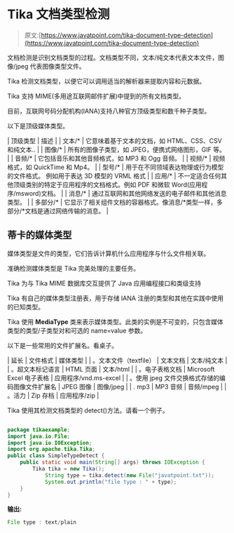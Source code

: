 # Tika 文档类型检测

> 原文:[https://www.javatpoint.com/tika-document-type-detection](https://www.javatpoint.com/tika-document-type-detection)

文档检测是识别文档类型的过程。文档类型不同，文本/纯文本代表文本文件，图像/jpeg 代表图像类型文件。

Tika 检测文档类型，以便它可以调用适当的解析器来提取内容和元数据。

Tika 支持 MIME(多用途互联网邮件扩展)中提到的所有文档类型。

目前，互联网号码分配机构(IANA)支持八种官方顶级类型和数千种子类型。

以下是顶级媒体类型。

| 顶级类型 | 描述 |
| 文本/* | 它意味着基于文本的文档，如 HTML、CSS、CSV 和纯文本.. |
| 图像/* | 所有的图像子类型，如 JPEG，便携式网络图形，GIF 等。 |
| 音频/* | 它包括音乐和其他音频格式，如 MP3 和 Ogg 音频。 |
| 视频/* | 视频格式，如 QuickTime 和 Mp4。 |
| 型号/* | 用于在不同领域表达物理或行为模型的文件格式。
例如用于表达 3D 模型的 VRML 格式 |
| 应用/* | 不一定适合任何其他顶级类别的特定于应用程序的文档格式。例如 PDF 和微软 Word(应用程序/msword)文档。 |
| 消息/* | 通过互联网和其他网络发送的电子邮件和其他消息类型。 |
| 多部分/* | 它显示了相关组件文档的容器格式。像消息/*类型一样，多部分/*文档是通过网络传输的消息。 |

## 蒂卡的媒体类型

媒体类型是文件的类型，它们告诉计算机什么应用程序与什么文件相关联。

准确检测媒体类型是 Tika 完美处理的主要任务。

Tika 为与 Tika MIME 数据库交互提供了 Java 应用编程接口和类级支持

Tika 有自己的媒体类型注册表，用于存储 IANA 注册的类型和其他在实践中使用的已知类型。

Tika 使用 **MediaType** 类来表示媒体类型。此类的实例是不可变的，只包含媒体类型的类型/子类型对和可选的 name=value 参数。

以下是一些常用的文件扩展名。看桌子。

| 延长 | 文件格式 | 媒体类型 |
| 。文本文件（textfile） | 文本文档 | 文本/纯文本 |
| 。超文本标记语言 | HTML 页面 | 文本/html |
| 。电子表格文档 | Microsoft Excel 电子表格 | 应用程序/vnd.ms-excel |
| 。使用 jpeg 文件交换格式存储的编码图像文件扩展名 | JPEG 图像 | 图像/jpeg |
| . mp3 | MP3 音频 | 音频/mpeg |
| 。活力 | Zip 存档 | 应用程序/zip |

Tika 使用其检测文档类型的 detect()方法。请看一个例子。

```java

package tikaexample;
import java.io.File;
import java.io.IOException;
import org.apache.tika.Tika;
public class SimpleTypeDetect {
	public static void main(String[] args) throws IOException {
		Tika tika = new Tika();
			String type = tika.detect(new File("javatpoint.txt"));
			System.out.println("file type : " + type);
	}
}

```

**输出:**

```java
File type : text/plain

```